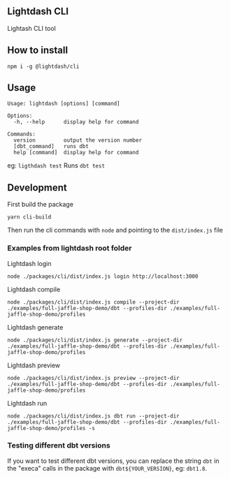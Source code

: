 ## Lightdash CLI

Lightash CLI tool

## How to install

`npm i -g @lightdash/cli`

## Usage

```
Usage: lightdash [options] [command]

Options:
  -h, --help      display help for command

Commands:
  version         output the version number
  [dbt_command]   runs dbt
  help [command]  display help for command
```

eg: `ligthdash test` Runs `dbt test`

## Development

First build the package

```shell
yarn cli-build
```

Then run the cli commands with `node` and pointing to the `dist/index.js` file

### Examples from lightdash root folder

Lightdash login

```
node ./packages/cli/dist/index.js login http://localhost:3000
```

Lightdash compile

```
node ./packages/cli/dist/index.js compile --project-dir ./examples/full-jaffle-shop-demo/dbt --profiles-dir ./examples/full-jaffle-shop-demo/profiles
```

Lightdash generate

```
node ./packages/cli/dist/index.js generate --project-dir ./examples/full-jaffle-shop-demo/dbt --profiles-dir ./examples/full-jaffle-shop-demo/profiles
```

Lightdash preview

```
node ./packages/cli/dist/index.js preview --project-dir ./examples/full-jaffle-shop-demo/dbt --profiles-dir ./examples/full-jaffle-shop-demo/profiles
```

Lightdash run

```
node ./packages/cli/dist/index.js dbt run --project-dir ./examples/full-jaffle-shop-demo/dbt --profiles-dir ./examples/full-jaffle-shop-demo/profiles -s
```

### Testing different dbt versions

If you want to test different dbt versions, you can replace the string `dbt` in the "execa" calls in the package with `dbt${YOUR_VERSION}`, eg: `dbt1.8`.
